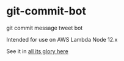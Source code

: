 # git-commit-bot
git commit message tweet bot

Intended for use on AWS Lambda Node 12.x

See it in [all its glory here](https://twitter.com/gitcommitbot)

